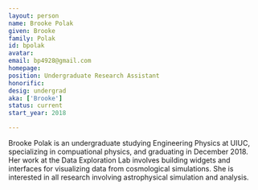 ```yaml
---
layout: person
name: Brooke Polak
given: Brooke
family: Polak
id: bpolak
avatar: 
email: bp4928@gmail.com
homepage: 
position: Undergraduate Research Assistant
honorific: 
desig: undergrad
aka: ['Brooke']
status: current
start_year: 2018

---
```


Brooke Polak is an undergraduate studying Engineering Physics at UIUC,
specializing in compuational physics, and graduating in December 2018. Her work
at the Data Exploration Lab involves building widgets and interfaces for
visualizing data from cosmological simulations. She is interested in all
research involving astrophysical simulation and analysis.
